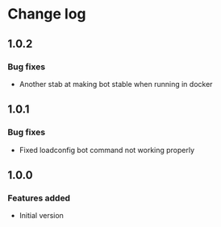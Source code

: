 # Change log
## 1.0.2
### Bug fixes
- Another stab at making bot stable when running in docker

## 1.0.1
### Bug fixes
- Fixed loadconfig bot command not working properly

## 1.0.0
### Features added
- Initial version

